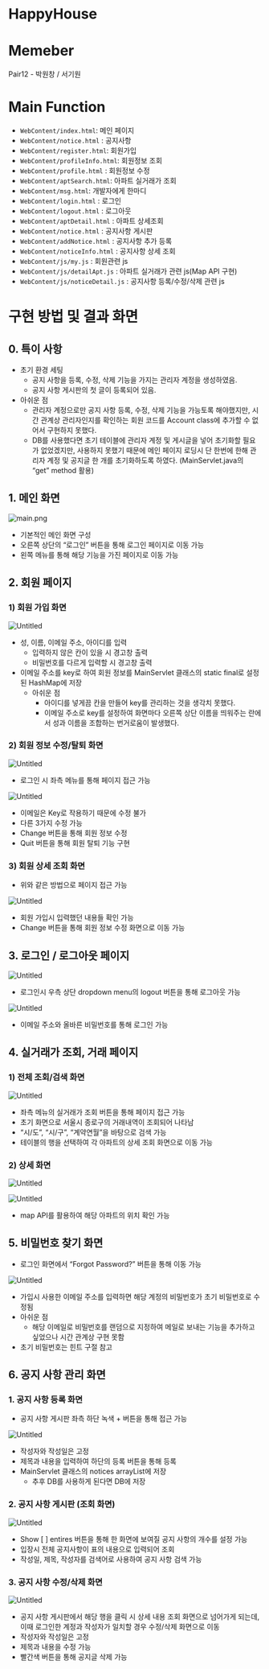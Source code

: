 # HappyHouse

# Memeber

Pair12 - 박원창 / 서기원

# Main Function

- `WebContent/index.html`: 메인 페이지
- `WebContent/notice.html` : 공지사항
- `WebContent/register.html`: 회원가입
- `WebContent/profileInfo.html`: 회원정보 조회
- `WebContent/profile.html` : 회원정보 수정
- `WebContent/aptSearch.html`: 아파트 실거래가 조회
- `WebContent/msg.html`: 개발자에게 한마디
- `WebContent/login.html` : 로그인
- `WebContent/logout.html` : 로그아웃
- `WebContent/aptDetail.html` : 아파트 상세조회
- `WebContent/notice.html` : 공지사항 게시판
- `WebContent/addNotice.html` : 공지사항 추가 등록
- `WebContent/noticeInfo.html` : 공지사항 상세 조회
- `WebContent/js/my.js` : 회원관련 js
- `WebContent/js/detailApt.js` : 아파트 실거래가 관련 js(Map API 구현)
- `WebContent/js/noticeDetail.js` : 공지사항 등록/수정/삭제 관련 js

# 구현 방법 및 결과 화면

## 0. 특이 사항

- 초기 환경 세팅
    - 공지 사항을 등록, 수정, 삭제 기능을 가지는 관리자 계정을 생성하였음.
    - 공지 사항 게시판의 첫 글이 등록되어 있음.
- 아쉬운 점
    - 관리자 계정으로만 공지 사항 등록, 수정, 삭제 기능을 가능토록 해야했지만, 시간 관계상 관리자인지를 확인하는 회원 코드를 Account class에 추가할 수 없어서 구현하지 못했다.
    - DB를 사용했다면 초기 테이블에 관리자 계정 및 게시글을 넣어 초기화할 필요가 없었겠지만, 사용하지 못했기 때문에 메인 페이지 로딩시 단 한번에 한해 관리자 계정 및 공지글 한 개를 초기화하도록 하였다. (MainServlet.java의 “get” method 활용)

## 1. 메인 화면

![main.png](README_img/main.png)

- 기본적인 메인 화면 구성
- 오른쪽 상단의 “로그인” 버튼을 통해 로그인 페이지로 이동 가능
- 왼쪽 메뉴를 통해 해당 기능을 가진 페이지로 이동 가능

## 2. 회원 페이지

### 1) 회원 가입 화면

![Untitled](README_img/Untitled.png)

- 성, 이름, 이메일 주소, 아이디를 입력
    - 입력하지 않은 칸이 있을 시 경고창 출력
    - 비밀번호를 다르게 입력할 시 경고창 출력
- 이메일 주소를 key로 하여 회원 정보를 MainServlet 클래스의 static final로 설정된 HashMap에 저장
    - 아쉬운 점
        - 아이디를 넣게끔 칸을 만들어 key를 관리하는 것을 생각치 못했다.
        - 이메일 주소로 key를 설정하여 화면마다 오른쪽 상단 이름을 띄워주는 란에서 성과 이름을 조합하는 번거로움이 발생했다.

### 2) 회원 정보 수정/탈퇴 화면

![Untitled](README_img/Untitled%201.png)

- 로그인 시 좌측 메뉴를 통해 페이지 접근 가능

![Untitled](README_img/Untitled%202.png)

- 이메일은 Key로 작용하기 때문에 수정 불가
- 다른 3가지 수정 가능
- Change 버튼을 통해 회원 정보 수정
- Quit 버튼을 통해 회원 탈퇴 기능 구현

### 3) 회원 상세 조회 화면

- 위와 같은 방법으로 페이지 접근 가능

![Untitled](README_img/Untitled%203.png)

- 회원 가입시 입력했던 내용들 확인 가능
- Change 버튼을 통해 회원 정보 수정 화면으로 이동 가능

## 3. 로그인 / 로그아웃 페이지

![Untitled](README_img/Untitled%204.png)

- 로그인시 우측 상단 dropdown menu의 logout 버튼을 통해 로그아웃 가능

![Untitled](README_img/Untitled%205.png)

- 이메일 주소와 올바른 비밀번호를 통해 로그인 가능

## 4. 실거래가 조회, 거래 페이지

### 1) 전체 조회/검색 화면

![Untitled](README_img/Untitled%206.png)

- 좌측 메뉴의 실거래가 조회 버튼을 통해 페이지 접근 가능
- 초기 화면으로 서울시 종로구의 거래내역이 조회되어 나타남
- “시/도”, “시/구”, “계약연월”을 바탕으로 검색 가능
- 테이블의 행을 선택하여 각 아파트의 상세 조회 화면으로 이동 가능

### 2) 상세 화면

![Untitled](README_img/Untitled%207.png)

![Untitled](README_img/Untitled%208.png)

- map API를 활용하여 해당 아파트의 위치 확인 가능

## 5. 비밀번호 찾기 화면

- 로그인 화면에서 “Forgot Password?” 버튼을 통해 이동 가능

![Untitled](README_img/Untitled%209.png)

- 가입시 사용한 이메일 주소를 입력하면 해당 계정의 비밀번호가 초기 비밀번호로 수정됨
- 아쉬운 점
    - 해당 이메일로 비밀번호를 랜덤으로 지정하여 메일로 보내는 기능을 추가하고 싶었으나 시간 관계상 구현 못함
- 초기 비밀번호는 힌트 구절 참고

## 6. 공지 사항 관리 화면

### 1. 공지 사항 등록 화면

- 공지 사항 게시판 좌측 하단 녹색 + 버튼을 통해 접근 가능

![Untitled](README_img/Untitled%2010.png)

- 작성자와 작성일은 고정
- 제목과 내용을 입력하여 하단의 등록 버튼을 통해 등록
- MainServlet 클래스의 notices arrayList에 저장
    - 추후 DB를 사용하게 된다면 DB에 저장

### 2. 공지 사항 게시판 (조회 화면)

![Untitled](README_img/Untitled%2011.png)

- Show [ ] entires 버튼을 통해 한 화면에 보여질 공지 사항의 개수를 설정 가능
- 입장시 전체 공지사항이 표의 내용으로 입력되어 조회
- 작성일, 제목, 작성자를 검색어로 사용하여 공지 사항 검색 가능

### 3. 공지 사항 수정/삭제 화면

![Untitled](README_img/Untitled%2012.png)

- 공지 사항 게시판에서 해당 행을 클릭 시 상세 내용 조회 화면으로 넘어가게 되는데, 이때 로그인한 계정과 작성자가 일치할 경우 수정/삭제 화면으로 이동
- 작성자와 작성일은 고정
- 제목과 내용을 수정 가능
- 빨간색 버튼을 통해 공지글 삭제 가능

